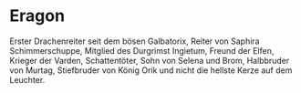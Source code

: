 # Eragon
Erster Drachenreiter seit dem bösen Galbatorix, Reiter von Saphira Schimmerschuppe, Mitglied des Durgrimst Ingietum, Freund der Elfen, Krieger der Varden, Schattentöter, Sohn von Selena und Brom, Halbbruder von Murtag, Stiefbruder von König Orik und nicht die hellste Kerze auf dem Leuchter.
